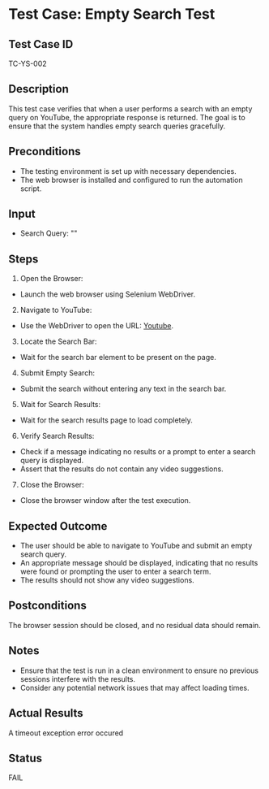 # Test Case: Empty Search Test
## Test Case ID
TC-YS-002
## Description
This test case verifies that when a user performs a search with an empty query on YouTube, the appropriate response is returned. The goal is to ensure that the system handles empty search queries gracefully.
## Preconditions
- The testing environment is set up with necessary dependencies.
- The web browser is installed and configured to run the automation script.
## Input
- Search Query: "" 
## Steps
1. Open the Browser:
- Launch the web browser using Selenium WebDriver.
2. Navigate to YouTube:
- Use the WebDriver to open the URL: [Youtube](https://www.youtube.com).
3. Locate the Search Bar:
- Wait for the search bar element to be present on the page.
4. Submit Empty Search:
- Submit the search without entering any text in the search bar.
5. Wait for Search Results:
- Wait for the search results page to load completely.
6. Verify Search Results:
- Check if a message indicating no results or a prompt to enter a search query is displayed.
- Assert that the results do not contain any video suggestions.
7. Close the Browser:
- Close the browser window after the test execution.
## Expected Outcome
- The user should be able to navigate to YouTube and submit an empty search query.
- An appropriate message should be displayed, indicating that no results were found or prompting the user to enter a search term.
- The results should not show any video suggestions.
## Postconditions
The browser session should be closed, and no residual data should remain.
## Notes
- Ensure that the test is run in a clean environment to ensure no previous sessions interfere with the results.
- Consider any potential network issues that may affect loading times.
## Actual Results
A timeout exception error occured
## Status
FAIL
